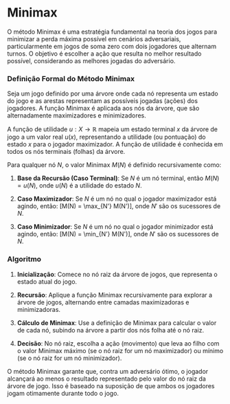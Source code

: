 # Minimax

O método Minimax é uma estratégia fundamental na teoria dos jogos para minimizar a perda máxima possível em cenários adversariais, particularmente em jogos de soma zero com dois jogadores que alternam turnos. O objetivo é escolher a ação que resulta no melhor resultado possível, considerando as melhores jogadas do adversário.

### Definição Formal do Método Minimax

Seja um jogo definido por uma árvore onde cada nó representa um estado do jogo e as arestas representam as possíveis jogadas (ações) dos jogadores. A função Minimax é aplicada aos nós da árvore, que são alternadamente maximizadores e minimizadores.

A função de utilidade $u: X \rightarrow \mathbb{R}$ mapeia um estado terminal $x$ da árvore de jogo a um valor real $u(x)$, representando a utilidade (ou pontuação) do estado $x$ para o jogador maximizador. A função de utilidade é conhecida em todos os nós terminais (folhas) da árvore.

Para qualquer nó $N$, o valor Minimax $M(N)$ é definido recursivamente como:

1. **Base da Recursão (Caso Terminal)**: Se $N$ é um nó terminal, então $M(N) = u(N)$, onde $u(N)$ é a utilidade do estado $N$.

2. **Caso Maximizador**: Se $N$ é um nó no qual o jogador maximizador está agindo, então:
\[M(N) = \max_{N'} M(N')\],
onde $N'$ são os sucessores de $N$.

3. **Caso Minimizador**: Se $N$ é um nó no qual o jogador minimizador está agindo, então:
\[M(N) = \min_{N'} M(N')\],
onde $N'$ são os sucessores de $N$.

### Algoritmo

1. **Inicialização**: Comece no nó raiz da árvore de jogos, que representa o estado atual do jogo.

2. **Recursão**: Aplique a função Minimax recursivamente para explorar a árvore de jogos, alternando entre camadas maximizadoras e minimizadoras.

3. **Cálculo de Minimax**: Use a definição de Minimax para calcular o valor de cada nó, subindo na árvore a partir dos nós folha até o nó raiz.

4. **Decisão**: No nó raiz, escolha a ação (movimento) que leva ao filho com o valor Minimax máximo (se o nó raiz for um nó maximizador) ou mínimo (se o nó raiz for um nó minimizador).

O método Minimax garante que, contra um adversário ótimo, o jogador alcançará ao menos o resultado representado pelo valor do nó raiz da árvore de jogo. Isso é baseado na suposição de que ambos os jogadores jogam otimamente durante todo o jogo.


